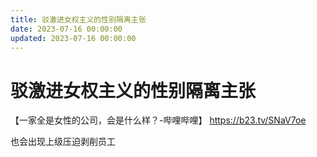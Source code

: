 ```yaml
---
title: 驳激进女权主义的性别隔离主张
date: 2023-07-16 00:00:00
updated: 2023-07-16 00:00:00
---
```


# 驳激进女权主义的性别隔离主张

【一家全是女性的公司，会是什么样？-哔哩哔哩】 https://b23.tv/SNaV7oe

也会出现上级压迫剥削员工
